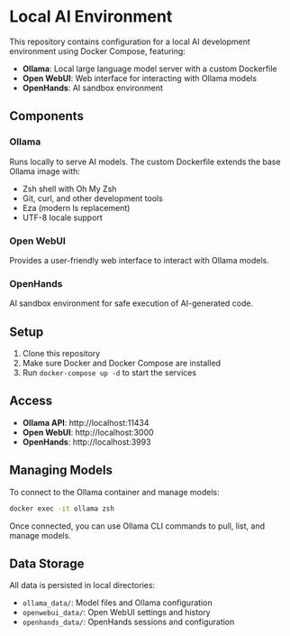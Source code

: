 # Local AI Environment

This repository contains configuration for a local AI development environment using Docker Compose, featuring:

-   **Ollama**: Local large language model server with a custom Dockerfile
-   **Open WebUI**: Web interface for interacting with Ollama models
-   **OpenHands**: AI sandbox environment

## Components

### Ollama

Runs locally to serve AI models. The custom Dockerfile extends the base Ollama image with:

-   Zsh shell with Oh My Zsh
-   Git, curl, and other development tools
-   Eza (modern ls replacement)
-   UTF-8 locale support

### Open WebUI

Provides a user-friendly web interface to interact with Ollama models.

### OpenHands

AI sandbox environment for safe execution of AI-generated code.

## Setup

1. Clone this repository
2. Make sure Docker and Docker Compose are installed
3. Run `docker-compose up -d` to start the services

## Access

-   **Ollama API**: http://localhost:11434
-   **Open WebUI**: http://localhost:3000
-   **OpenHands**: http://localhost:3993

## Managing Models

To connect to the Ollama container and manage models:

```bash
docker exec -it ollama zsh
```

Once connected, you can use Ollama CLI commands to pull, list, and manage models.

## Data Storage

All data is persisted in local directories:

-   `ollama_data/`: Model files and Ollama configuration
-   `openwebui_data/`: Open WebUI settings and history
-   `openhands_data/`: OpenHands sessions and configuration
